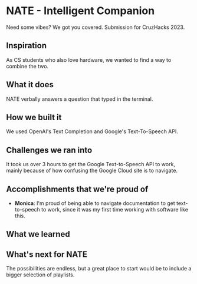 # NATE - Intelligent Companion
Need some vibes? We got you covered. Submission for CruzHacks 2023.

## Inspiration
As CS students who also love hardware, we wanted to find a way to combine the two. 

## What it does
NATE verbally answers a question that typed in the terminal.

## How we built it
We used OpenAI's Text Completion and Google's Text-To-Speech API.

## Challenges we ran into
It took us over 3 hours to get the Google Text-to-Speech API to work, mainly because of how confusing the Google Cloud site is to navigate.

## Accomplishments that we're proud of
- **Monica**: I'm proud of being able to navigate documentation to get text-to-speech to work, since it was my first time working with software like this.

## What we learned


## What's next for NATE
The possibilities are endless, but a great place to start would be to include a bigger selection of playlists.
